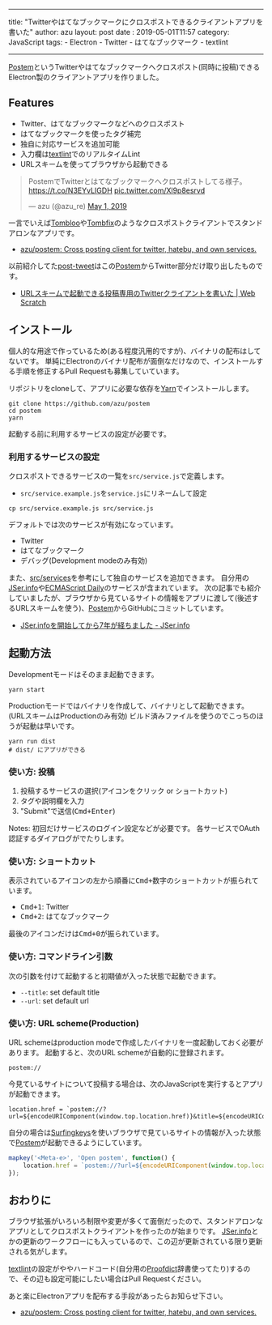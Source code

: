  ---
title: "Twitterやはてなブックマークにクロスポストできるクライアントアプリを書いた"
author: azu
layout: post
date : 2019-05-01T11:57
category: JavaScript
tags:
    - Electron
    - Twitter
    - はてなブックマーク
    - textlint

---

[Postem][]というTwitterやはてなブックマークへクロスポスト(同時に投稿)できるElectron製のクライアントアプリを作りました。

## Features

- Twitter、はてなブックマークなどへのクロスポスト
- はてなブックマークを使ったタグ補完
- 独自に対応サービスを追加可能
- 入力欄は[textlint](https://github.com/textlint/textlint "textlint")でのリアルタイムLint
- URLスキームを使ってブラウザから起動できる

<blockquote class="twitter-tweet" data-lang="en"><p lang="ja" dir="ltr">PostemでTwitterとはてなブックマークへクロスポストしてる様子。<a href="https://t.co/N3EYvLIGDH">https://t.co/N3EYvLIGDH</a> <a href="https://t.co/Xl9p8esrvd">pic.twitter.com/Xl9p8esrvd</a></p>&mdash; azu (@azu_re) <a href="https://twitter.com/azu_re/status/1123424020869726209?ref_src=twsrc%5Etfw">May 1, 2019</a></blockquote>
<script async src="https://platform.twitter.com/widgets.js" charset="utf-8"></script>


一言でいえば[Tombloo](https://github.com/to/tombloo)や[Tombfix](https://github.com/tombfix/core)のようなクロスポストクライアントでスタンドアロンなアプリです。

- [azu/postem: Cross posting client for twitter, hatebu, and own services.](https://github.com/azu/postem)

以前紹介してた[post-tweet](https://github.com/azu/post-tweet)はこの[Postem][]からTwitter部分だけ取り出したものです。

- [URLスキームで起動できる投稿専用のTwitterクライアントを書いた | Web Scratch](https://efcl.info/2018/11/29/post-twee/)

## インストール

個人的な用途で作っているため(ある程度汎用的ですが)、バイナリの配布はしてないです。
単純にElectronのバイナリ配布が面倒なだけなので、インストールする手順を修正するPull Requestも募集していています。

リポジトリをcloneして、アプリに必要な依存を[Yarn](https://yarnpkg.com/)でインストールします。

```shell-session
git clone https://github.com/azu/postem
cd postem
yarn
```

起動する前に利用するサービスの設定が必要です。

### 利用するサービスの設定

クロスポストできるサービスの一覧を`src/service.js`で定義します。

- `src/service.example.js`を`service.js`にリネームして設定

```shell
cp src/service.example.js src/service.js
```

デフォルトでは次のサービスが有効になっています。

- Twitter
- はてなブックマーク
- デバッグ(Development modeのみ有効)

また、[src/services](https://github.com/azu/postem/tree/master/src/services)を参考にして独自のサービスを追加できます。
自分用の[JSer.info](https://github.com/jser/jser.info)や[ECMAScript Daily](https://github.com/ecmascript-daily/ecmascript-daily.github.com)のサービスが含まれています。
次の記事でも紹介していましたが、ブラウザから見ているサイトの情報をアプリに渡して(後述するURLスキームを使う)、[Postem][]からGitHubにコミットしています。

- [JSer.infoを開始してから7年が経ちました - JSer.info](https://jser.info/2018/01/15/jser-info-7years/)

## 起動方法

Developmentモードはそのまま起動できます。

    yarn start

Productionモードではバイナリを作成して、バイナリとして起動できます。(URLスキームはProductionのみ有効)
ビルド済みファイルを使うのでこっちのほうが起動は早いです。

    yarn run dist
    # dist/ にアプリができる

### 使い方: 投稿

1. 投稿するサービスの選択(アイコンをクリック or ショートカット)
2. タグや説明欄を入力
3. "Submit"で送信(<kbd>Cmd+Enter</kbd>)

Notes: 初回だけサービスのログイン設定などが必要です。
各サービスでOAuth認証するダイアログがでたりします。

### 使い方: ショートカット

表示されているアイコンの左から順番に<kbd>Cmd+数字</kbd>のショートカットが振られています。

- <kbd>Cmd+1</kbd>: Twitter
- <kbd>Cmd+2</kbd>: はてなブックマーク

最後のアイコンだけは<kbd>Cmd+0</kbd>が振られています。

### 使い方: コマンドライン引数

次の引数を付けて起動すると初期値が入った状態で起動できます。

- `--title`: set default title
- `--url`:   set default url

### 使い方: URL scheme(Production)

URL schemeはproduction modeで作成したバイナリを一度起動しておく必要があります。
起動すると、次のURL schemeが自動的に登録されます。

```
postem://
```

今見ているサイトについて投稿する場合は、次のJavaScriptを実行するとアプリが起動できます。

```
location.href = `postem://?url=${encodeURIComponent(window.top.location.href)}&title=${encodeURIComponent(window.top.document.title)}`
```

自分の場合は[Surfingkeys](https://github.com/brookhong/Surfingkeys)を使いブラウザで見ているサイトの情報が入った状態で[Postem][]が起動できるようにしています。

```js
mapkey('<Meta-e>', 'Open postem', function() {
    location.href = `postem://?url=${encodeURIComponent(window.top.location.href)}&title=${encodeURIComponent(window.top.document.title)}`
});
```

## おわりに

ブラウザ拡張がいろいろ制限や変更が多くて面倒だったので、スタンドアロンなアプリとしてクロスポストクライアントを作ったのが始まりです。
[JSer.info](https://jser.info/)とかの更新のワークフローにも入っているので、この辺が更新されている限り更新される気がします。

[textlint](https://textlint.github.io/)の設定がややハードコード(自分用の[Proofdict](https://proofdict.github.io/)辞書使ってたり)するので、その辺も設定可能にしたい場合はPull Requestください。

あと楽にElectronアプリを配布する手段があったらお知らせ下さい。

- [azu/postem: Cross posting client for twitter, hatebu, and own services.](https://github.com/azu/postem)


[Postem]: https://github.com/azu/postem